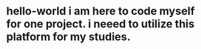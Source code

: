 # hello-world i am here to code myself for one project. i neeed to utilize this platform for my studies.

